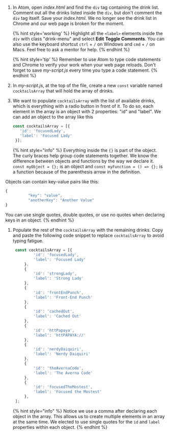 1. In Atom, open _index.html_ and find the `div` tag containing the drink list. Comment out all the drinks listed inside the `div`, but don't comment the `div` tag itself. Save your _index.html_. We no longer see the drink list in Chrome and our web page is broken for the moment.

   {% hint style='working' %}
Highlight all the `<label>` elements inside the `div` with class "drink-menu" and select **Edit** <i class="fa fa-long-arrow-right"></i> **Toggle Comments**. You can also use the keyboard shortcut `ctrl` + `/` on Windows and `cmd` + `/` on Macs. Feel free to ask a mentor for help. 
   {% endhint %}

   {% hint style='tip' %}
Remember to use Atom to type code statements and Chrome to verify your work when your web page reloads. Don't forget to save _my-script.js_ every time you type a code statement.
   {% endhint %}

1. In _my-script.js_, at the top of the file, create a new `const` variable named `cocktailsArray` that will hold the array of drinks. 

1. We want to populate `cocktailsArray` with the list of available drinks, which is everything with a radio button in front of it. To do so, each element in the array is an object with 2 properties: "id" and "label". We can add an object to the array like this

   ```javascript
   const cocktailsArray = [{
      'id': 'focusedLady',
      'label': 'Focused Lady'
    }];
   ```

    {% hint style="info" %}
Everything inside the `{}` is part of the object. The curly braces help group code statements together. We know the difference between objects and functions by the way we declare it. `const myObject = {};` is an object and `const myFunction = () => {};` is a function because of the parenthesis arrow in the definition.

Objects can contain key-value pairs like this:

```javascript
{
          "key": "value",
          "anotherKey": "Another Value"
}
```

You can use single quotes, double quotes, or use no quotes when declaring keys in an object.
   {% endhint %}

1. Populate the rest of the `cocktailsArray` with the remaining drinks. Copy and paste the following code snippet to replace `cocktailsArray` to avoid typing fatigue. 

   ```javascript
    const cocktailsArray = [{
            'id': 'focusedLady',
            'label': 'Focused Lady'
        },
        {
            'id': 'strongLady',
            'label': 'Strong Lady'
        },
        {
            'id': 'frontEndPunch',
            'label': 'Front-End Punch'
        },
        {
            'id': 'cachedOut',
            'label': 'Cached Out'
        },
        {
            'id': 'httPapaya',
            'label': 'httPAPAYA://'
        },
        {
            'id': 'nerdyDaiquiri',
            'label': 'Nerdy Daiquiri'
        },
        {
            'id': 'theAvernaCode',
            'label': 'The Averna Code'
        },
        {
            'id': 'focusedTheMostest',
            'label': 'Focused the Mostest'
        },
    ];
   ```
   
   {% hint style="info" %}
Notice we use a comma after declaring each object in the array. This allows us to create multiple elements in an array at the same time. We elected to use single quotes for the `id` and `label` properties within each object.
   {% endhint %}



